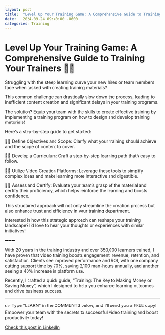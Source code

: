```yaml
---
layout: post
title:  "Level Up Your Training Game: A Comprehensive Guide to Training Your Trainers 🧑‍🏫"
date:   2024-09-24 09:40:00 -0600
categories: Training
---
```


# Level Up Your Training Game: A Comprehensive Guide to Training Your Trainers 🧑‍🏫

Struggling with the steep learning curve your new hires or team members face when tasked with creating training materials? 

This common challenge can drastically slow down the process, leading to inefficient content creation and significant delays in your training programs.

The solution? Equip your team with the skills to create effective training by implementing a training program on how to design and develop training materials!

Here’s a step-by-step guide to get started:

👨‍💻 Define Objectives and Scope: Clarify what your training should achieve and the scope of content to cover.

👨‍💻 Develop a Curriculum: Craft a step-by-step learning path that’s easy to follow.

👨‍💻 Utilize Video Creation Platforms: Leverage these tools to simplify complex ideas and make learning more interactive and digestible.

👨‍💻 Assess and Certify: Evaluate your team’s grasp of the material and certify their proficiency, which helps reinforce the learning and boosts confidence.

This structured approach will not only streamline the creation process but also enhance trust and efficiency in your training department.

Interested in how this strategic approach can reshape your training landscape? I’d love to hear your thoughts or experiences with similar initiatives!

➖➖➖

With 20 years in the training industry and over 350,000 learners trained, I have proven that video training boosts engagement, revenue, retention, and satisfaction. Clients see improved performance and ROI, with one company cutting support time by 70%, saving 2,100 man-hours annually, and another seeing a 40% increase in platform use.

Recently, I crafted a quick guide, “Training: The Key to Making Money or Saving Money”, which I designed to help you enhance learning outcomes and drive business success.

*****
👉 Type "LEARN" in the COMMENTS below, and I'll send you a FREE copy! Empower your team with the secrets to successful video training and boost productivity today!

[Check this post in LinkedIn](link)
